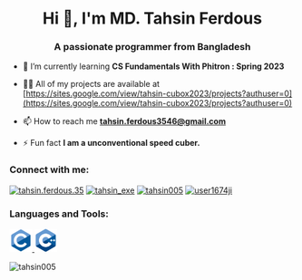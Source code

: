 <h1 align="center">Hi 👋, I'm MD. Tahsin Ferdous</h1>
<h3 align="center">A passionate programmer from Bangladesh</h3>

- 🌱 I’m currently learning **CS Fundamentals With Phitron : Spring 2023**

- 👨‍💻 All of my projects are available at [https://sites.google.com/view/tahsin-cubox2023/projects?authuser=0](https://sites.google.com/view/tahsin-cubox2023/projects?authuser=0)

- 📫 How to reach me **tahsin.ferdous3546@gmail.com**

- ⚡ Fun fact **I am a unconventional speed cuber.**

<h3 align="left">Connect with me:</h3>
<p align="left">
<a href="https://fb.com/tahsin.ferdous.35" target="blank"><img align="center" src="https://raw.githubusercontent.com/rahuldkjain/github-profile-readme-generator/master/src/images/icons/Social/facebook.svg" alt="tahsin.ferdous.35" height="30" width="40" /></a>
<a href="https://instagram.com/tahsin_exe" target="blank"><img align="center" src="https://raw.githubusercontent.com/rahuldkjain/github-profile-readme-generator/master/src/images/icons/Social/instagram.svg" alt="tahsin_exe" height="30" width="40" /></a>
<a href="https://codeforces.com/profile/tahsin005" target="blank"><img align="center" src="https://raw.githubusercontent.com/rahuldkjain/github-profile-readme-generator/master/src/images/icons/Social/codeforces.svg" alt="tahsin005" height="30" width="40" /></a>
<a href="https://www.leetcode.com/user1674ji" target="blank"><img align="center" src="https://raw.githubusercontent.com/rahuldkjain/github-profile-readme-generator/master/src/images/icons/Social/leet-code.svg" alt="user1674ji" height="30" width="40" /></a>
</p>

<h3 align="left">Languages and Tools:</h3>
<p align="left"> <a href="https://www.cprogramming.com/" target="_blank" rel="noreferrer"> <img src="https://raw.githubusercontent.com/devicons/devicon/master/icons/c/c-original.svg" alt="c" width="40" height="40"/> </a> <a href="https://www.w3schools.com/cpp/" target="_blank" rel="noreferrer"> <img src="https://raw.githubusercontent.com/devicons/devicon/master/icons/cplusplus/cplusplus-original.svg" alt="cplusplus" width="40" height="40"/> </a> </p>

<p><img align="center" src="https://github-readme-stats.vercel.app/api/top-langs?username=tahsin005&show_icons=true&locale=en&layout=compact" alt="tahsin005" /></p>

